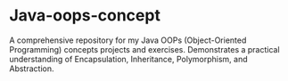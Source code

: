 # Java-oops-concept
A comprehensive repository for my Java OOPs (Object-Oriented Programming) concepts projects and exercises. Demonstrates a practical understanding of Encapsulation, Inheritance, Polymorphism, and Abstraction.
